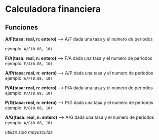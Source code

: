 # Calculadora financiera

## Funciones


**A/F(tasa: real, n: entero)**  --> A/F dada una tasa y el numero de periodos

ejemplo: ```A/F(0.08, 10)```

**F/A(tasa: real, n: entero)**  --> F/A dada una tasa y el numero de periodos
ejemplo: ```F/A(0.08, 10)```

**A/P(tasa: real, n: entero)**  --> A/P dada una tasa y el numero de periodos
ejemplo: ```A/P(0.08, 10)```

**P/A(tasa: real, n: entero)**  --> P/A dada una tasa y el numero de periodos
ejemplo: ```P/A(0.08, 10)```

**P/G(tasa: real, n: entero)**  --> P/G dada una tasa y el numero de periodos
ejemplo: ```P/G(0.08, 10)```

**A/G(tasa: real, n: entero)**  --> A/G dada una tasa y el numero de periodos
ejemplo: ```A/G(0.08, 10)```

*utilize solo mayusculas*



